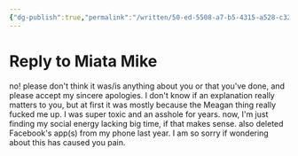 ```yaml
---
{"dg-publish":true,"permalink":"/written/50-ed-5508-a7-b5-4315-a528-c32-d53148-a86/","dgHomeLink":true,"dgPassFrontmatter":false}
---
```


# Reply to Miata Mike

no! please don't think it was/is anything about you or that you've done, and please accept my sincere apologies. I don't know if an explanation really matters to you, but at first it was mostly because the Meagan thing really fucked me up. I was super toxic and an asshole for years. now, I'm just finding my social energy lacking big time, if that makes sense. also deleted Facebook's app(s) from my phone last year. I am so sorry if wondering about this has caused you pain. 